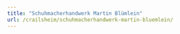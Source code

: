 ```yaml
---
title: "Schuhmacherhandwerk Martin Blümlein"
url: /crailsheim/schuhmacherhandwerk-martin-bluemlein/
---
```

